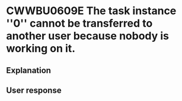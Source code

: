 # CWWBU0609E The task instance ''0'' cannot be transferred to another user because nobody is working on it.

## Explanation

## User response
